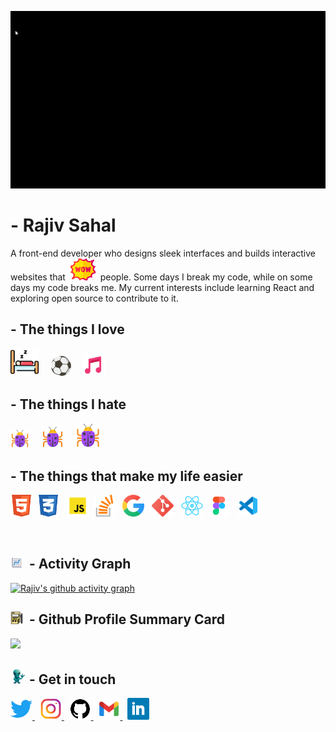 ![Portfolio gif](https://github.com/Ryukemeister/Ryukemeister/blob/main/Git%20into-1.gif)

# - Rajiv Sahal

A front-end developer who designs sleek interfaces and builds interactive websites that&nbsp; <img src='./img/5129867.png' width=40 height=35>&nbsp; people. Some days I break my code, while on some days my code breaks me. My current interests include learning React and exploring open source to contribute to it.

## - The things I love

<img src='./img/icons8-sleeping-60.png' width=45 height=45> &nbsp; &nbsp; <img src='./img/2072731.png' width=32 height=32> &nbsp; &nbsp; <img src='./img/icons8-musical-notes-48.png' width=35 height=35>

## - The things I hate

<img src='./img/icons8-bug-64.png' width=30 height=30> &nbsp; &nbsp; <img src='./img/icons8-bug-64.png' width=35 height=35> &nbsp; &nbsp; <img src='./img/icons8-bug-64.png' width=40 height=40>

## - The things that make my life easier

<img src='./icons/317755_badge_html_html5_achievement_award_icon.svg' width=35 height=35> &nbsp;<img src='./icons/317756_badge_css_css3_achievement_award_icon.svg' width=35 height=35> &nbsp; <img src='./icons/icons8-javascript.svg' width=35 height=35>&nbsp; <img src='./icons/1298710_stack%20overflow_icon.svg' width=35 height=35> &nbsp; <img src='./icons/2993685_brand_brands_google_logo_logos_icon.svg' width=35 height=35> &nbsp; <img src='./icons/2993773_git_social%20media_icon.svg' width=35 height=35> &nbsp;
<img src='./icons/7423888_react_react%20native_icon.svg' width=35 height=35> &nbsp;<img src='./icons/7564187_figma_logo_brand_icon.svg' width=35 height=35> &nbsp; <img src='./icons/icons8-visual-studio-code-2019.svg' width=35 height=35>&nbsp;

<br>

## <img src='./img/icons8-graph-100.png' width=20 height=20>&nbsp; - Activity Graph

[![Rajiv's github activity graph](https://activity-graph.herokuapp.com/graph?username=ryukemeister&theme=github-light)](https://github.com/ryukemeister/github-readme-activity-graph)

## <img src='./img/icons8-report-64.png' width=20 height=20>&nbsp; - Github Profile Summary Card

![](https://github-profile-summary-cards.vercel.app/api/cards/profile-details?username=ryukemeister&theme=vue)

## <img src='./img/8584902.png' width=25 height=25> - Get in touch

<a href='https://twitter.com/ryukcodes'> <img src='./icons/5296514_bird_tweet_twitter_twitter%20logo_icon.svg' width=35 height=35> </a> &nbsp; <a href='https://www.instagram.com/sahal_rajiv/'> <img src='./icons/4202090_instagram_logo_social_social%20media_icon.svg' width=35 height=35 > </a> &nbsp; <a href='https://github.com/Ryukemeister'> <img src='./icons/211904_social_github_icon.svg' width=35 height=35> </a> &nbsp; <a href='mailto:sahalrajiv2000@gmail.com'> <img src='./icons/gmail_google_icon.svg' width=35 height=35 > </a> &nbsp; <a href='https://in.linkedin.com/in/rajiv-sahal-a18251193'> <img src='./icons/317725_linkedin_social_icon.svg' width=35 height=35> </a>
